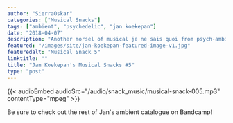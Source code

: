 ```yaml
---
author: "SierraOskar"
categories: ["Musical Snacks"]
tags: ["ambient", "psychedelic", "jan koekepan"]
date: "2018-04-07"
description: "Another morsel of musical je ne sais quoi from psych-ambient voyager Jan Koekepan..."
featured: "/images/site/jan-koekepan-featured-image-v1.jpg"
featuredalt: "Musical Snack 5"
linktitle: ""
title: "Jan Koekepan's Musical Snacks #5"
type: "post"
---
```


{{< audioEmbed audioSrc="/audio/snack_music/musical-snack-005.mp3" contentType="mpeg" >}}

Be sure to check out the rest of Jan's ambient catalogue on Bandcamp!
